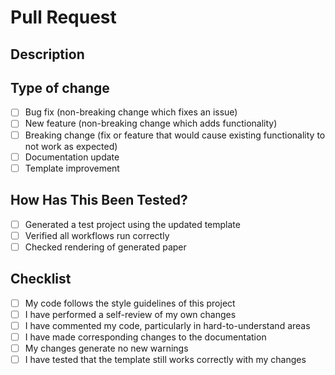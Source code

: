 # Pull Request

## Description
<!-- Describe the changes you've made -->

## Type of change
<!-- Mark the appropriate option with an [x] -->
- [ ] Bug fix (non-breaking change which fixes an issue)
- [ ] New feature (non-breaking change which adds functionality)
- [ ] Breaking change (fix or feature that would cause existing functionality to not work as expected)
- [ ] Documentation update
- [ ] Template improvement

## How Has This Been Tested?
<!-- Describe the tests you ran to verify your changes -->
- [ ] Generated a test project using the updated template
- [ ] Verified all workflows run correctly
- [ ] Checked rendering of generated paper

## Checklist
<!-- Mark completed items with an [x] -->
- [ ] My code follows the style guidelines of this project
- [ ] I have performed a self-review of my own changes
- [ ] I have commented my code, particularly in hard-to-understand areas
- [ ] I have made corresponding changes to the documentation
- [ ] My changes generate no new warnings
- [ ] I have tested that the template still works correctly with my changes
